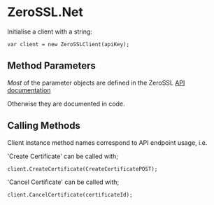 # ZeroSSL.Net

Initialise a client with a string:
```
var client = new ZeroSSLClient(apiKey);
```

## Method Parameters

*Most* of the parameter objects are defined in the ZeroSSL [API documentation](https://zerossl.com/documentation/api/cancel-certificate/)

Otherwise they are documented in code.

## Calling Methods

Client instance method names correspond to API endpoint usage, i.e.

'Create Certificate' can be called with;
```
client.CreateCertificate(CreateCertificatePOST);
```

'Cancel Certificate' can be called with;
```
client.CancelCertificate(certificateId);
```